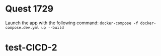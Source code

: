 # Quest 1729

Launch the app with the following command: `docker-compose -f docker-compose.dev.yml up --build`
# test-CICD-2
